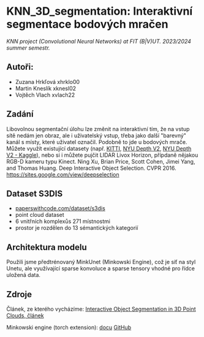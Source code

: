 # KNN_3D_segmentation: Interaktivní segmentace bodových mračen
*KNN project (Convolutional Neural Networks) at FIT (B|V)UT. 2023/2024 summer semestr.*

## Autoři:
- Zuzana Hrkľová xhrklo00
- Martin Kneslík xknesl02
- Vojtěch Vlach xvlach22

## Zadání

Libovolnou segmentační úlohu lze změnit na interaktivní tím, že na vstup sítě nedám jen obraz, ale i uživatelský vstup, třeba jako další "barevný" kanál s místy, které uživatel označil. Podobně to jde u bodových mrače. Můžete využít existující datasety (např. [KITTI](http://www.cvlibs.net/datasets/kitti/eval_semantics.php), [NYU Depth V2](https://cs.nyu.edu/~silberman/datasets/nyu_depth_v2.html), [NYU Depth V2 - Kaggle](https://www.kaggle.com/datasets/soumikrakshit/nyu-depth-v2)), nebo si i můžete pujčit LIDAR Livox Horizon, přípdaně nějakou RGB-D kameru typu Kinect.
Ning Xu, Brian Price, Scott Cohen, Jimei Yang, and Thomas Huang. Deep Interactive Object Selection. CVPR 2016. https://sites.google.com/view/deepselection

## Dataset S3DIS
- [paperswithcode.com/dataset/s3dis](https://paperswithcode.com/dataset/s3dis)
- point cloud dataset
- 6 vnitřních komplexůs 271 místnostmi
- prostor je rozdělen do 13 sémantických kategorií

## Architektura modelu
Použili jsme předtrénovaný MinkUnet (Minkowski Engine), což je síť na styl Unetu, ale využívající sparse konvoluce a sparse tensory vhodné pro řídce uložená data.

## Zdroje
Článek, ze kterého vycházíme: [Interactive Object Segmentation in 3D Point Clouds, článek](https://arxiv.org/pdf/2204.07183.pdf)

Minkowski engine (torch extension): [docu](https://nvidia.github.io/MinkowskiEngine/) [GitHub](https://github.com/NVIDIA/MinkowskiEngine)

